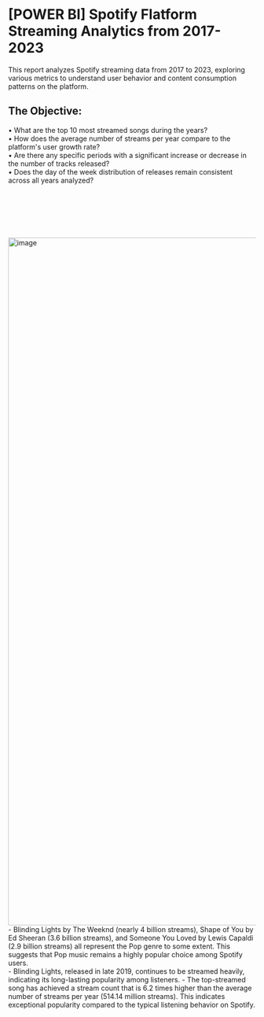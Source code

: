 # [POWER BI] Spotify Flatform Streaming Analytics from 2017-2023

This report analyzes Spotify streaming data from 2017 to 2023, exploring various metrics to understand user behavior and content consumption patterns on the platform.


## The Objective: 

• What are the top 10 most streamed songs during the years? <br/>
• How does the average number of streams per year compare to the platform's user growth rate? <br/>
• Are there any specific periods with a significant increase or decrease in the number of tracks released? <br/>
• Does the day of the week distribution of releases remain consistent across all years analyzed?

<pre>




   
</pre>

<img width="1399" alt="image" src="https://github.com/Inyourdreams12/Spotify_Streaming_POWER-BI/assets/119731058/3c5623ba-1609-423e-be75-774e1a724f66">

<br/>
- Blinding Lights by The Weeknd (nearly 4 billion streams), Shape of You by Ed Sheeran (3.6 billion streams), and Someone You Loved by Lewis Capaldi (2.9 billion streams) all represent the Pop genre to some extent. This suggests that Pop music remains a highly popular choice among Spotify users.
<br/>
- Blinding Lights, released in late 2019, continues to be streamed heavily, indicating its long-lasting popularity among listeners.
- The top-streamed song has achieved a stream count that is 6.2 times higher than the average number of streams per year (514.14 million streams). This indicates exceptional popularity compared to the typical listening behavior on Spotify.
